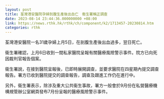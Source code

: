 ```yaml
---
layout: post
title: 荃灣港安醫院孕婦剖腹生產後出血亡　衞生署稱正調查
date: 2023-08-14 23:44:36.000000000 +08:00
link: https://news.rthk.hk/rthk/ch/component/k2/1713457-20230814.htm
categories: rthk
---
```


荃灣港安醫院一名31歲孕婦上月5日，在剖腹生產後出血過多，翌日死亡。

衞生署確認，上月6日收到一間私家醫院呈報有關醫療風險警示事件。院方已向死因裁判官報告個案。

衞生署說，在接到醫院呈報後，已即時展開調查，並要求醫院在四星期內提交調查報告。署方已收到醫院提交的調查報告，調查及跟進工作仍在進行中。

另外，衞生署表示，除涉及重大公共衞生事故，署方一般會於9月份在私營醫療機構規管辦公室網頁發布7月份呈報的醫療風險警示事件。
